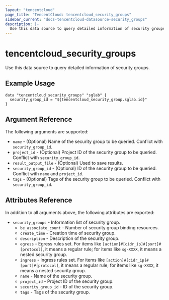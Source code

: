 ```yaml
---
layout: "tencentcloud"
page_title: "TencentCloud: tencentcloud_security_groups"
sidebar_current: "docs-tencentcloud-datasource-security_groups"
description: |-
  Use this data source to query detailed information of security groups.
---
```


# tencentcloud_security_groups

Use this data source to query detailed information of security groups.

## Example Usage

```hcl
data "tencentcloud_security_groups" "sglab" {
  security_group_id = "${tencentcloud_security_group.sglab.id}"
}
```

## Argument Reference

The following arguments are supported:

* `name` - (Optional) Name of the security group to be queried. Conflict with `security_group_id`.
* `project_id` - (Optional) Project ID of the security group to be queried. Conflict with `security_group_id`.
* `result_output_file` - (Optional) Used to save results.
* `security_group_id` - (Optional) ID of the security group to be queried. Conflict with `name` and `project_id`.
* `tags` - (Optional) Tags of the security group to be queried. Conflict with `security_group_id`.

## Attributes Reference

In addition to all arguments above, the following attributes are exported:

* `security_groups` - Information list of security group.
  * `be_associate_count` - Number of security group binding resources.
  * `create_time` - Creation time of security group.
  * `description` - Description of the security group.
  * `egress` - Egress rules set. For items like `[action]#[cidr_ip]#[port]#[protocol]`, it means a regular rule; for items like `sg-XXXX`, it means a nested security group.
  * `ingress` - Ingress rules set. For items like `[action]#[cidr_ip]#[port]#[protocol]`, it means a regular rule; for items like `sg-XXXX`, it means a nested security group.
  * `name` - Name of the security group.
  * `project_id` - Project ID of the security group.
  * `security_group_id` - ID of the security group.
  * `tags` - Tags of the security group.


